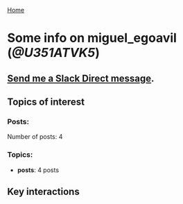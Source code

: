 [Home](https://kelu124.github.io/echommunity/)

# Some info on __miguel_egoavil__ (_@U351ATVK5_)


## [Send me a Slack Direct message](https://echopen.slack.com/messages/@miguel_egoavil/).

## Topics of interest

### Posts: 

Number of posts: 4

### Topics:

* __posts__: 4 posts

## Key interactions 

